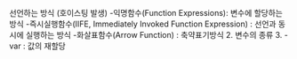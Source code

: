 선언하는 방식 (호이스팅 발생)
-익명함수(Function Expressions): 변수에 할당하는 방식
-즉시실행함수(IIFE, Immediately Invoked Function Expression)  : 선언과 동시에 실행하는 방식
-화살표함수(Arrow Function) : 축약표기방식
2. 변수의 종류
3. - var : 값의 재할당 